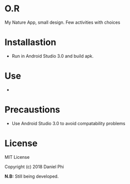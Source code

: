 # O.R
My Nature App, small design. Few activities with choices


# Installastion 
- Run in Android Studio 3.0 and build apk.


# Use
- 


# Precaustions
- Use Android Studio 3.0 to avoid compatability problems

# License
MIT License

Copyright (c) 2018 Daniel Phi


**N.B:** Still being developed. 

